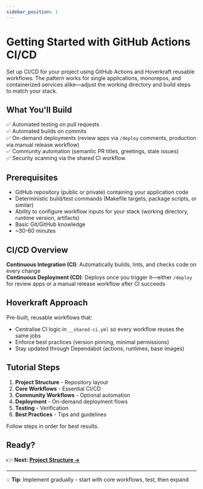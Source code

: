 ```yaml
---
sidebar_position: 1
---
```


# Getting Started with GitHub Actions CI/CD

Set up CI/CD for your project using GitHub Actions and Hoverkraft reusable workflows. The pattern works for single applications, monorepos, and containerized services alike—adjust the working directory and build steps to match your stack.

## What You'll Build

✅ Automated testing on pull requests  
✅ Automated builds on commits  
✅ On-demand deployments (review apps via `/deploy` comments, production via manual release workflow)  
✅ Community automation (semantic PR titles, greetings, stale issues)  
✅ Security scanning via the shared CI workflow

## Prerequisites

- GitHub repository (public or private) containing your application code
- Deterministic build/test commands (Makefile targets, package scripts, or similar)
- Ability to configure workflow inputs for your stack (working directory, runtime version, artifacts)
- Basic Git/GitHub knowledge
- ~30-60 minutes

## CI/CD Overview

**Continuous Integration (CI)**: Automatically builds, lints, and checks code on every change  
**Continuous Deployment (CD)**: Deploys once you trigger it—either `/deploy` for review apps or a manual release workflow after CI succeeds

## Hoverkraft Approach

Pre-built, reusable workflows that:

- Centralise CI logic in `__shared-ci.yml` so every workflow reuses the same jobs
- Enforce best practices (version pinning, minimal permissions)
- Stay updated through Dependabot (actions, runtimes, base images)

## Tutorial Steps

1. **Project Structure** - Repository layout
2. **Core Workflows** - Essential CI/CD
3. **Community Workflows** - Optional automation
4. **Deployment** - On-demand deployment flows
5. **Testing** - Verification
6. **Best Practices** - Tips and guidelines

Follow steps in order for best results.

## Ready?

👉 **Next: [Project Structure →](./02-project-structure.md)**

---

💡 **Tip**: Implement gradually - start with core workflows, test, then expand
